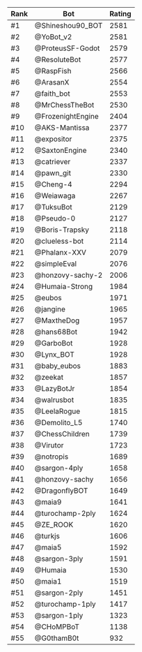 Rank|Bot|Rating
---|---|---
#1|@Shineshou90_BOT|2581
#2|@YoBot_v2|2581
#3|@ProteusSF-Godot|2579
#4|@ResoluteBot|2577
#5|@RaspFish|2566
#6|@ArasanX|2554
#7|@faith_bot|2553
#8|@MrChessTheBot|2530
#9|@FrozenightEngine|2404
#10|@AKS-Mantissa|2377
#11|@expositor|2375
#12|@SaxtonEngine|2340
#13|@catriever|2337
#14|@pawn_git|2330
#15|@Cheng-4|2294
#16|@Weiawaga|2267
#17|@TuksuBot|2129
#18|@Pseudo-0|2127
#19|@Boris-Trapsky|2118
#20|@clueless-bot|2114
#21|@Phalanx-XXV|2079
#22|@simpleEval|2076
#23|@honzovy-sachy-2|2006
#24|@Humaia-Strong|1984
#25|@eubos|1971
#26|@jangine|1965
#27|@MaxtheDog|1957
#28|@hans68Bot|1942
#29|@GarboBot|1928
#30|@Lynx_BOT|1928
#31|@baby_eubos|1883
#32|@zeekat|1857
#33|@LazyBotJr|1854
#34|@walrusbot|1835
#35|@LeelaRogue|1815
#36|@Demolito_L5|1740
#37|@ChessChildren|1739
#38|@Virutor|1723
#39|@notropis|1689
#40|@sargon-4ply|1658
#41|@honzovy-sachy|1656
#42|@DragonflyBOT|1649
#43|@maia9|1641
#44|@turochamp-2ply|1624
#45|@ZE_ROOK|1620
#46|@turkjs|1606
#47|@maia5|1592
#48|@sargon-3ply|1591
#49|@Humaia|1530
#50|@maia1|1519
#51|@sargon-2ply|1451
#52|@turochamp-1ply|1417
#53|@sargon-1ply|1323
#54|@CHoMPBoT|1138
#55|@G0thamB0t|932
